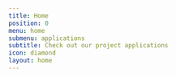 ```yaml
---
title: Home
position: 0
menu: home
submenu: applications
subtitle: Check out our project applications
icon: diamond
layout: home
---
```


